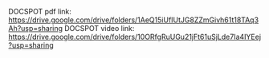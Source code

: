 DOCSPOT pdf link:
https://drive.google.com/drive/folders/1AeQ15iUfIUtJG8ZZmGivh61t18TAq3Ah?usp=sharing
DOCSPOT video link:
https://drive.google.com/drive/folders/10ORfgRuUGu21jFt61uSjLde7Ia4IYEej?usp=sharing
